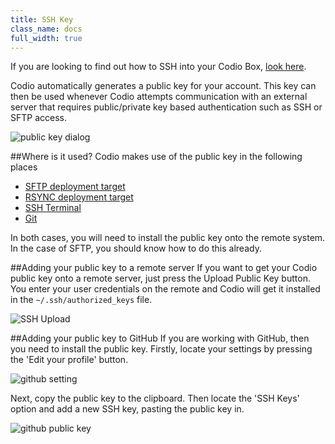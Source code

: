 ```yaml
---
title: SSH Key
class_name: docs
full_width: true
---
```


If you are looking to find out how to SSH into your Codio Box, [look here](/docs/boxes/ssh-access).

Codio automatically generates a public key for your account. This key can then be used whenever Codio attempts communication with an external server that requires public/private key based authentication such as SSH or SFTP access.

![public key dialog](/img/docs/prefs-account-ssh.png)

##Where is it used?
Codio makes use of the public key in the following places

- [SFTP deployment target](/docs/deployment/type-sftp)
- [RSYNC deployment target](/docs/deployment/type-rsync)
- [SSH Terminal](/docs/ssh)
- [Git](/docs/git)

In both cases, you will need to install the public key onto the remote system. In the case of SFTP, you should know how to do this already.

##Adding your public key to a remote server
If you want to get your Codio public key onto a remote server, just press the Upload Public Key button. You enter your user credentials on the remote and Codio will get it installed in the `~/.ssh/authorized_keys` file.

![SSH Upload](/img/docs/prefs-account-ssh-dialog.png)

##Adding your public key to GitHub
If you are working with GitHub, then you need to install the public key. Firstly, locate your settings by pressing the 'Edit your profile' button.

![github setting](/img/docs/git-edit-profile.png)

Next, copy the public key to the clipboard. Then locate the 'SSH Keys' option and add a new SSH key, pasting the public key in.

![github public key](/img/docs/git-ssh.png)

